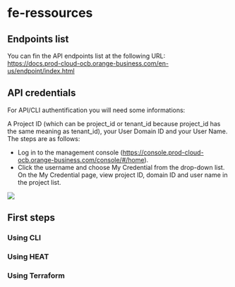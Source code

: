 # fe-ressources

## Endpoints list

You can fin the API endpoints list at the following URL: \
https://docs.prod-cloud-ocb.orange-business.com/en-us/endpoint/index.html 

## API credentials

For API/CLI authentification you will need some informations:

A Project ID (which can be project_id or tenant_id because project_id has the same meaning as tenant_id), your User Domain ID and your User Name. The steps are as follows:
- Log in to the management console (https://console.prod-cloud-ocb.orange-business.com/console/#/home).  
- Click the username and choose My Credential from the drop-down list.
  On the My Credential page, view project ID, domain ID and user name in the project list.
  
![](https://docs.prod-cloud-ocb.orange-business.com/en-us/api/noa/en-us_image_0045351452.png)

## First steps 

### Using CLI

### Using HEAT

### Using Terraform


